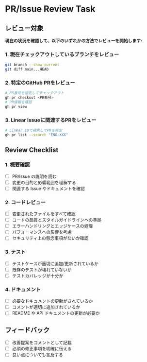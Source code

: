 # PR/Issue Review Task

## レビュー対象

**現在の状況を確認して、以下のいずれかの方法でレビューを開始します:**

### 1. 現在チェックアウトしているブランチをレビュー
```bash
git branch --show-current
git diff main...HEAD
```

### 2. 特定のGitHub PRをレビュー
```bash
# PR番号を指定してチェックアウト
gh pr checkout <PR番号>
# PR情報を確認
gh pr view
```

### 3. Linear Issueに関連するPRをレビュー
```bash
# Linear IDで検索してPRを特定
gh pr list --search "ENG-XXX"
```

## Review Checklist

### 1. 概要確認

- [ ] PR/Issue の説明を読む
- [ ] 変更の目的と影響範囲を理解する
- [ ] 関連する Issue やドキュメントを確認

### 2. コードレビュー

- [ ] 変更されたファイルをすべて確認
- [ ] コードの品質とスタイルガイドラインへの準拠
- [ ] エラーハンドリングとエッジケースの処理
- [ ] パフォーマンスへの影響を考慮
- [ ] セキュリティ上の懸念事項がないか確認

### 3. テスト

- [ ] テストケースが適切に追加/更新されているか
- [ ] 既存のテストが壊れていないか
- [ ] テストカバレッジが十分か

### 4. ドキュメント

- [ ] 必要なドキュメントの更新がされているか
- [ ] コメントが適切に追加されているか
- [ ] README や API ドキュメントの更新が必要か

## フィードバック

- [ ] 改善提案をコメントとして記載
- [ ] 必須の修正事項を明確に伝える
- [ ] 良い点についても言及する
